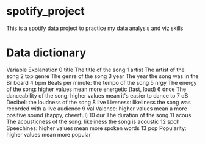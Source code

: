 # spotify_project
This is a spotify data project to practice my data analysis and viz skills

# Data dictionary
Variable	Explanation
0	title	The title of the song
1	artist	The artist of the song
2	top genre	The genre of the song
3	year	The year the song was in the Billboard
4	bpm	Beats per minute: the tempo of the song
5	nrgy	The energy of the song: higher values mean more energetic (fast, loud)
6	dnce	The danceability of the song: higher values mean it's easier to dance to
7	dB	Decibel: the loudness of the song
8	live	Liveness: likeliness the song was recorded with a live audience
9	val	Valence: higher values mean a more positive sound (happy, cheerful)
10	dur	The duration of the song
11	acous	The acousticness of the song: likeliness the song is acoustic
12	spch	Speechines: higher values mean more spoken words
13	pop	Popularity: higher values mean more popular
